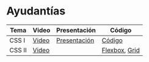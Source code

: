 # Ayudantías

| Tema | Video | Presentación | Código |
|-------|-------|--------------|--------|
| CSS I | [Video](https://drive.google.com/file/d/1GvmJ4nIPIGmDmqjQySBQ-qEw3_JYOIoU/view?usp=sharing) | [Presentación](./ayudantía_1/presentación.pdf) | [Código](./ayudantía_1/código) |
| CSS II | [Video](https://drive.google.com/file/d/10oZft7KfTgBnhVqggexq8oWWmX0mAUbX/view?usp=sharing) |  | [Flexbox](./ayudantía_2/código/flexbox), [Grid](./ayudantía_2/código/grid) |
